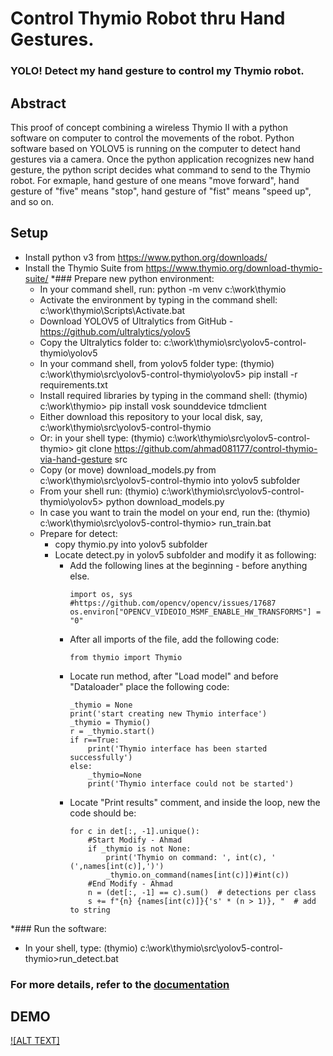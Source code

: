 # Control Thymio Robot thru Hand Gestures. 
### YOLO! Detect my hand gesture to control my Thymio robot.

## Abstract
This proof of concept combining a wireless Thymio II with a python software on computer to control the movements of the robot. Python software based on YOLOV5 is running on the computer to detect hand gestures via a camera. Once the python application recognizes new hand gesture, the python script decides what command to send to the Thymio robot. For exmaple, hand gesture of one means "move forward", hand gesture of "five" means "stop", hand gesture of "fist" means "speed up", and so on.

## Setup
* Install python v3 from https://www.python.org/downloads/
* Install the Thymio Suite from https://www.thymio.org/download-thymio-suite/
*### Prepare new python environment:
  * In your command shell, run: python -m venv c:\work\thymio
  * Activate the environment by typing in the command shell: c:\work\thymio\Scripts\Activate.bat
  * Download YOLOV5 of Ultralytics from GitHub - https://github.com/ultralytics/yolov5
  * Copy the Ultralytics folder to: c:\work\thymio\src\yolov5-control-thymio\yolov5
  * In your command shell, from yolov5 folder type: (thymio) c:\work\thymio\src\yolov5-control-thymio\yolov5> pip install -r requirements.txt
  * Install required libraries by typing in the command shell: (thymio) c:\work\thymio> pip install vosk sounddevice tdmclient
  * Either download this repository to your local disk, say, c:\work\thymio\src\yolov5-control-thymio
  * Or: in your shell type: (thymio) c:\work\thymio\src\yolov5-control-thymio> git clone https://github.com/ahmad081177/control-thymio-via-hand-gesture src
  * Copy (or move) download_models.py from c:\work\thymio\src\yolov5-control-thymio into yolov5 subfolder
  * From your shell run: (thymio) c:\work\thymio\src\yolov5-control-thymio\yolov5> python download_models.py
  * In case you want to train the model on your end, run the: (thymio) c:\work\thymio\src\yolov5-control-thymio> run_train.bat
  * Prepare for detect:
    * copy thymio.py into yolov5 subfolder
    * Locate detect.py in yolov5 subfolder and modify it as following:
      * Add the following lines at the beginning - before anything else.
        ```
        import os, sys
        #https://github.com/opencv/opencv/issues/17687
        os.environ["OPENCV_VIDEOIO_MSMF_ENABLE_HW_TRANSFORMS"] = "0"
        ```
      * After all imports of the file, add the following code:
        ```
        from thymio import Thymio
        ```
      * Locate run method, after "Load model" and before "Dataloader" place the following code:
        ```
        _thymio = None
        print('start creating new Thymio interface')
        _thymio = Thymio()
        r = _thymio.start()
        if r==True:
            print('Thymio interface has been started successfully')
        else:
            _thymio=None
            print('Thymio interface could not be started')

        ```
      * Locate "Print results" comment, and inside the loop, new the code should be:
        ```
        for c in det[:, -1].unique():
            #Start Modify - Ahmad
            if _thymio is not None: 
                print('Thymio on command: ', int(c), ' (',names[int(c)],')')
                _thymio.on_command(names[int(c)])#int(c))
            #End Modify - Ahmad
            n = (det[:, -1] == c).sum()  # detections per class
            s += f"{n} {names[int(c)]}{'s' * (n > 1)}, "  # add to string

        ```

*### Run the software:
  * In your shell, type: (thymio) c:\work\thymio\src\yolov5-control-thymio>run_detect.bat
  
### For more details, refer to the [documentation](Control%20Thymio%20Robot%20via%20Hand%20Gestures.docx)

## DEMO
[![ALT TEXT]](https://youtube.com/shorts/no3g03PY0nw "Control Thymio by Hand Gesture")
